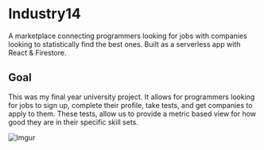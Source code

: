# Industry14
A marketplace connecting programmers looking for jobs with companies looking to statistically find the best ones. Built as a serverless app with React &amp; Firestore.

## Goal
This was my final year university project. It allows for programmers looking for jobs to sign up, complete their profile, take tests, and get companies to apply to them. 
These tests, allow us to provide a metric based view for how good they are in their specific skill sets.

![Imgur](https://i.imgur.com/HUeyR8L.jpg)
